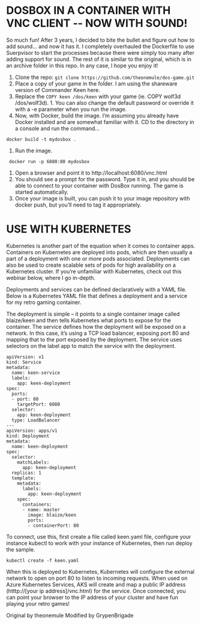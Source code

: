 # DOSBOX IN A CONTAINER WITH VNC CLIENT -- NOW WITH SOUND!

So much fun! After 3 years, I decided to bite the bullet and figure out how to add sound... and now it has it. I completely overhauled the Dockerfile to use Suerpvisor to start the processes because there were simply too many after adding support for sound. The rest of it is similar to the original, which is in an archive folder in this repo. In any case, I hope you enjoy it!

1. Clone the repo: `git clone https://github.com/theonemule/dos-game.git`
1. Place a copy of your game in the folder. I am using the shareware version of Commander Keen here.
1. Replace the `COPY keen /dos/keen` with your game (ie. COPY wolf3d /dos/wolf3d). 1. You can also change the default password or override it with a -e parameter when you run the image.
1. Now, with Docker, build the image. I’m assuming you already have Docker installed and are somewhat familiar with it. CD to the directory in a console and run the command…
  ````
  docker build -t mydosbox .
  ````
1. Run the image.
  ```` 
   docker run -p 6080:80 mydosbox
   ````
   
1. Open a browser and point it to http://localhost:6080/vnc.html
1. You should see a prompt for the password. Type it in, and you should be able to connect to your container with DosBox running. The game is started automatically.
1. Once your image is built, you can push it to your image repository with docker push, but you’ll need to tag it appropriately.

# USE WITH KUBERNETES
Kubernetes is another part of the equation when it comes to container apps. Containers on Kubernetes are deployed into pods, which are then usually a part of a deployment with one or more pods associated. Deployments can also be used to create scalable sets of pods for high availability on a Kubernetes cluster. If you’re unfamiliar with Kubernetes, check out this webinar below, where I go in-depth.

Deployments and services can be defined declaratively with a YAML file. Below is a Kubernetes YAML file that defines a deployment and a service for my retro gaming container.

The deployment is simple – it points to a single container image called blaize/keen and then tells Kubernetes what ports to expose for the container. The service defines how the deployment will be exposed on a network. In this case, it’s using a TCP load balancer, exposing port 80 and mapping that to the port exposed by the deployment. The service uses selectors on the label app to match the service with the deployment.

````
apiVersion: v1
kind: Service
metadata:
  name: keen-service
  labels:
    app: keen-deployment
spec:
  ports:
  - port: 80
    targetPort: 6080
  selector:
    app: keen-deployment
  type: LoadBalancer
---
apiVersion: apps/v1 
kind: Deployment
metadata:
  name: keen-deployment
spec:
  selector:
    matchLabels:
      app: keen-deployment
  replicas: 1
  template:
    metadata:
      labels:
        app: keen-deployment
    spec:
      containers:
      - name: master
        image: blaize/keen
        ports:
        - containerPort: 80
````

To connect, use this, first create a file called keen.yaml file, configure your instance kubectl to work with your instance of Kubernetes, then run deploy the sample.

````
kubectl create -f keen.yaml
````

When this is deployed to Kubernetes, Kubernetes will configure the external network to open on port 80 to listen to incoming requests. When used on Azure Kubernetes Services, AKS will create and map a public IP address (htttp://[your ip address]/vnc.html) for the service. Once connected, you can point your browser to the IP address of your cluster and have fun playing your retro games!


Original by theonemule
Modified by GrypenBrigade